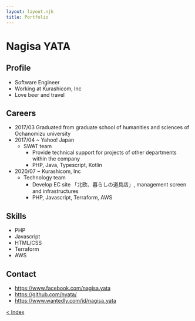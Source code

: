 ```yaml
---
layout: layout.njk
title: Portfolio
---
```


# Nagisa YATA

## Profile

- Software Engineer
- Working at Kurashicom, Inc
- Love beer and travel

## Careers

- 2017/03 Graduated from graduate school of humanities and sciences of Ochanomizu university 
- 2017/04 ~ Yahoo! Japan
  - SWAT team
    - Provide technical support for projects of other departments within the company
    - PHP, Java, Typescript, Kotlin
- 2020/07 ~ Kurashicom, Inc
  - Technology team
    - Develop EC site 「北欧、暮らしの道具店」, management screen and infrastructures
    - PHP, Javascript, Terraform, AWS

## Skills

- PHP
- Javascript
- HTML/CSS
- Terraform
- AWS

## Contact

- https://www.facebook.com/nagisa.yata
- https://github.com/nyata/
- https://www.wantedly.com/id/nagisa_yata

<a href="/">< Index</a>
